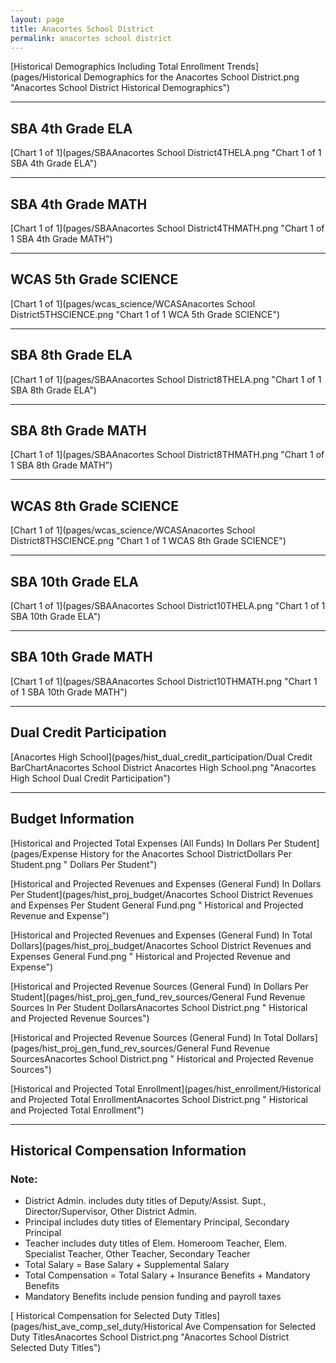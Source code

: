 ```yaml
---
layout: page
title: Anacortes School District
permalink: anacortes school district
---
```



[Historical Demographics Including Total Enrollment Trends](pages/Historical Demographics for the Anacortes School District.png "Anacortes School District Historical Demographics")

___

## SBA 4th Grade ELA

[Chart 1 of 1](pages/SBAAnacortes School District4THELA.png "Chart 1 of 1 SBA 4th Grade ELA")


___

## SBA 4th Grade MATH

[Chart 1 of 1](pages/SBAAnacortes School District4THMATH.png "Chart 1 of 1 SBA 4th Grade MATH")


___

## WCAS 5th Grade SCIENCE

[Chart 1 of 1](pages/wcas_science/WCASAnacortes School District5THSCIENCE.png "Chart 1 of 1 WCA 5th Grade SCIENCE")


___

## SBA 8th Grade ELA

[Chart 1 of 1](pages/SBAAnacortes School District8THELA.png "Chart 1 of 1 SBA 8th Grade ELA")


___

## SBA 8th Grade MATH

[Chart 1 of 1](pages/SBAAnacortes School District8THMATH.png "Chart 1 of 1 SBA 8th Grade MATH")


___

## WCAS 8th Grade SCIENCE

[Chart 1 of 1](pages/wcas_science/WCASAnacortes School District8THSCIENCE.png "Chart 1 of 1 WCAS 8th Grade SCIENCE")


___

## SBA 10th Grade ELA

[Chart 1 of 1](pages/SBAAnacortes School District10THELA.png "Chart 1 of 1 SBA 10th Grade ELA")


___

## SBA 10th Grade MATH

[Chart 1 of 1](pages/SBAAnacortes School District10THMATH.png "Chart 1 of 1 SBA 10th Grade MATH")


___

## Dual Credit Participation

[Anacortes High School](pages/hist_dual_credit_participation/Dual Credit BarChartAnacortes School District Anacortes High School.png "Anacortes High School Dual Credit Participation")


___

## Budget Information

[Historical and Projected Total Expenses (All Funds) In Dollars Per Student](pages/Expense History for the Anacortes School DistrictDollars Per Student.png " Dollars Per Student")

[Historical and Projected Revenues and Expenses (General Fund) In Dollars Per Student](pages/hist_proj_budget/Anacortes School District Revenues and Expenses Per Student General Fund.png " Historical and Projected Revenue and Expense")

[Historical and Projected Revenues and Expenses (General Fund) In Total Dollars](pages/hist_proj_budget/Anacortes School District Revenues and Expenses General Fund.png " Historical and Projected Revenue and Expense")

[Historical and Projected Revenue Sources (General Fund) In Dollars Per Student](pages/hist_proj_gen_fund_rev_sources/General Fund Revenue Sources In Per Student DollarsAnacortes School District.png " Historical and Projected Revenue Sources")

[Historical and Projected Revenue Sources (General Fund) In Total Dollars](pages/hist_proj_gen_fund_rev_sources/General Fund Revenue SourcesAnacortes School District.png " Historical and Projected Revenue Sources")

[Historical and Projected Total Enrollment](pages/hist_enrollment/Historical and Projected Total EnrollmentAnacortes School District.png " Historical and Projected Total Enrollment")


___

## Historical Compensation Information
### Note:
- District Admin. includes duty titles of Deputy/Assist. Supt., Director/Supervisor, Other District Admin.
- Principal includes duty titles of Elementary Principal, Secondary Principal
- Teacher includes duty titles of Elem. Homeroom Teacher, Elem. Specialist Teacher, Other Teacher, Secondary Teacher
- Total Salary = Base Salary + Supplemental Salary
- Total Compensation = Total Salary + Insurance Benefits + Mandatory Benefits
- Mandatory Benefits include pension funding and payroll taxes

[ Historical Compensation for Selected Duty Titles](pages/hist_ave_comp_sel_duty/Historical Ave Compensation for Selected Duty TitlesAnacortes School District.png "Anacortes School District Selected Duty Titles")

